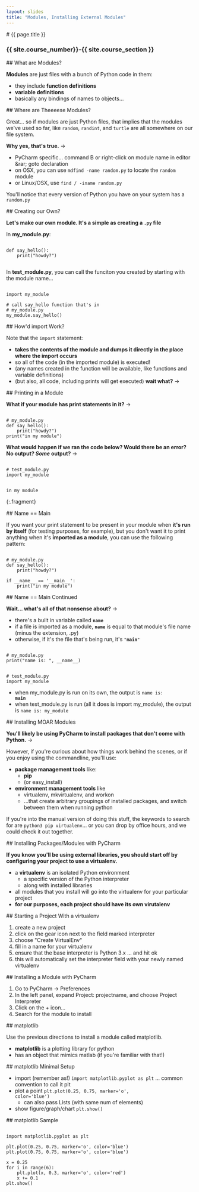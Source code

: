 ```yaml
---
layout: slides
title: "Modules, Installing External Modules"
---
```

<section markdown="block" class="intro-slide">
# {{ page.title }}

### {{ site.course_number}}-{{ site.course_section }}

<p><small></small></p>
</section>

<section markdown="block">
## What are Modules?

__Modules__ are just files with a bunch of Python code in them:

* they include __function definitions__
* __variable definitions__
* basically any bindings of names to objects...

</section>

<section markdown="block">
## Where are Theeeese Modules?

Great... so if modules are just Python files, that implies that the modules we've used so far, like <code>random</code>, <code>randint</code>, and <code>turtle</code> are all somewhere on our file system.

__Why yes, that's true.__ &rarr;

* PyCharm specific... command B or right-click on module name in editor &rar; goto declaration
* on OSX, you can use <code>mdfind -name random.py</code> to locate the <code>random</code> module
* or Linux/OSX, use <code>find / -iname random.py</code>

You'll notice that every version of Python you have on your system has a <code>random.py</code>
</section>

<section markdown="block">
## Creating our Own?

__Let's make our own module. It's a simple as creating a <code>.py</code> file__

In __my_module.py__:

<pre><code data-trim contenteditable>
def say_hello():
    print("howdy?")

</code></pre>

In __test_module.py__, you can call the funciton you created by starting with the module name...

<pre><code data-trim contenteditable>
import my_module

# call say_hello function that's in 
# my_module.py
my_module.say_hello()
</code></pre>

</section>

<section markdown="block">
## How'd import Work?

Note that the <code>import</code> statement:

* __takes the contents of the module and dumps it directly in the place where the import occurs__
* so all of the code (in the imported module) is executed! 
* (any names created in the function will be available, like functions and variable definitions)
* (but also, all code, including prints will get executed) __wait what?__ &rarr;

</section>

<section markdown="block">
## Printing in a Module

__What if your module has print statements in it?__ &rarr;


<pre><code data-trim contenteditable>
# my_module.py
def say_hello():
    print("howdy?")
print("in my module")
</code></pre>

__What would happen if we ran the code below? Would there be an error? No output? _Some_ output?__ &rarr;

<pre><code data-trim contenteditable>
# test_module.py
import my_module
</code></pre>

<pre><code data-trim contenteditable>
in my module
</code></pre>
{:.fragment}


</section>

<section markdown="block">
## Name == Main

If you want your print statement to be present in your module when __it's run by itself__ (for testing purposes, for example), but you don't want it to print anything when it's __imported as a module__, you can use the following pattern:


<pre><code data-trim contenteditable>
# my_module.py
def say_hello():
    print("howdy?")

if __name__ == '__main__':
    print("in my module")
</code></pre>
</section>

<section markdown="block">
## Name == Main Continued

__Wait... what's all of that nonsense about?__ &rarr;

* there's a built in variable called <code>__name__</code>
* if a file is imported as a module, <code>__name__</code> is equal to that module's file name (minus the extension, .py)
* otherwise, if it's the file that's being run, it's <code>"__main__"</code>

<pre><code data-trim contenteditable>
# my_module.py
print("name is: ", __name__)
</code></pre>

<pre><code data-trim contenteditable>
# test_module.py
import my_module
</code></pre>

* when my_module.py is run on its own, the output is <code>name is: __main__</code>
* when test_module.py is run (all it does is import my_module), the output is <code>name is: my_module</code>
</section>

<section markdown="block">
## Installing MOAR Modules

__You'll likely be using PyCharm to install packages that don't come with Python.__ &rarr;
 
However, if you're curious about how things work behind the scenes, or if you enjoy using the commandline, you'll use:

* __package management tools__ like:
    * __pip__ 
    * (or easy_install)
* __environment management tools__ like
    * virtualenv, mkvirtualenv, and workon
    * ...that create arbitrary groupings of installed packages, and switch between them when running python

If you're into the manual version of doing this stuff, the keywords to search for are <code>python3 pip virtualenv</code>... or you can drop by office hours, and we could check it out together.
</section>


<section markdown="block">
## Installing Packages/Modules with PyCharm

__If you know you'll be using external libraries, you should start off by configuring your project to use a virtualenv.__

* a __virtualenv__ is an isolated Python environment 
    * a specific version of the Python interpreter
    * along with installed libraries
* all modules that you install will go into the virtualenv for your particular project
* __for our purposes, each project should have its own virutalenv__

</section>
<section markdown="block">
## Starting a Project With a virtualenv

1. create a new project
2. click on the gear icon next to the field marked interpreter
3. choose "Create VirtualEnv"
4. fill in a name for your virtualenv 
5. ensure that the base interpreter is Python 3.x ... and hit ok
5. this will automatically set the interpreter field with your newly named virtualenv

</section>

<section markdown="block">
## Installing a Module with PyCharm

1. Go to PyCharm &rarr; Preferences
2. In the left panel, expand Project: projectname, and choose Project Interpreter
3. Click on the + icon...
4. Search for the module to install

</section>

<section markdown="block">
## matplotlib

Use the previous directions to install a module called matplotlib.

* __matplotlib__ is a plotting library for python
* has an object that mimics matlab (if you're familiar with that!)

</section>

<section markdown="block">
## matplotlib Minimal Setup 

* import (remember as!) <code>import matplotlib.pyplot as plt</code> ... common convention to call it plt
* plot a point <code>plt.plot(0.25, 0.75, marker='o', color='blue')</code>
    * can also pass Lists (with same num of elements)
* show figure/graph/chart <code>plt.show()</code> 
</section>


<section markdown="block">
## matplotlib Sample

<pre><code data-trim contenteditable>
import matplotlib.pyplot as plt

plt.plot(0.25, 0.75, marker='o', color='blue')
plt.plot(0.75, 0.75, marker='o', color='blue')

x = 0.25
for i in range(6):
    plt.plot(x, 0.3, marker='o', color='red')
    x += 0.1
plt.show()
</code></pre>

</section>

